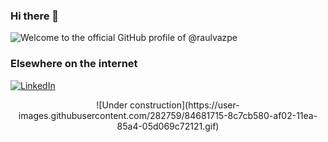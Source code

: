 ### Hi there 👋



![Welcome to the official GitHub profile of @raulvazpe](https://user-images.githubusercontent.com/282759/84682528-c1d5d300-af03-11ea-9bfb-02854ad0cb20.gif)

### Elsewhere on the internet

[![LinkedIn](https://user-images.githubusercontent.com/282759/84680162-4161a300-af00-11ea-912c-8f32e5cc1676.png)](https://www.linkedin.com/in/raulvazquezpedrera)
<!--
### Popular blog posts

* [15 rules for communicating at GitHub](https://ben.balter.com/2014/11/06/rules-of-communicating-at-github/)
* [The seven habits of highly effective GitHubbers](https://ben.balter.com/2016/09/13/seven-habits-of-highly-effective-githubbers/)
* [The six types of pull requests you see on GitHub](https://ben.balter.com/2015/12/08/types-of-pull-requests/)
* [Why everything should have a URL](https://ben.balter.com/2015/11/12/why-urls/)
* [Why open source](https://ben.balter.com/2015/11/23/why-open-source/)
* [Diff (and collaborate on) Microsoft Word documents using GitHub](https://ben.balter.com/2015/02/06/word-diff/)

### About Ben

Ben Balter is Chief of Staff for Security at GitHub, the world’s largest software development platform. Previously, as a Staff Technical Program manager for Enterprise and Compliance, Ben managed GitHub’s on-premises and SaaS enterprise offerings, and as the Senior Product Manager overseeing the platform’s Trust and Safety efforts, Ben shipped more than 500 features in support of community management, privacy, compliance, content moderation, product security, platform health, and open source workflows to ensure the GitHub community and platform remained safe, secure, and welcoming for all software developers. Before joining GitHub’s Product team, Ben served as GitHub’s Government Evangelist, leading the efforts to encourage more than 2,000 government organizations across 75 countries to adopt open source philosophies for code, data, and policy development.


-->
<div align="center">
![Under construction](https://user-images.githubusercontent.com/282759/84681715-8c7cb580-af02-11ea-85a4-05d069c72121.gif)

</div>


<!--
**raulvazpe/raulvazpe** is a ✨ _special_ ✨ repository because its `README.md` (this file) appears on your GitHub profile.

Here are some ideas to get you started:

- 🔭 I’m currently working on ...
- 🌱 I’m currently learning ...
- 👯 I’m looking to collaborate on ...
- 🤔 I’m looking for help with ...
- 💬 Ask me about ...
- 📫 How to reach me: ...
- 😄 Pronouns: ...
- ⚡ Fun fact: ...
-->
